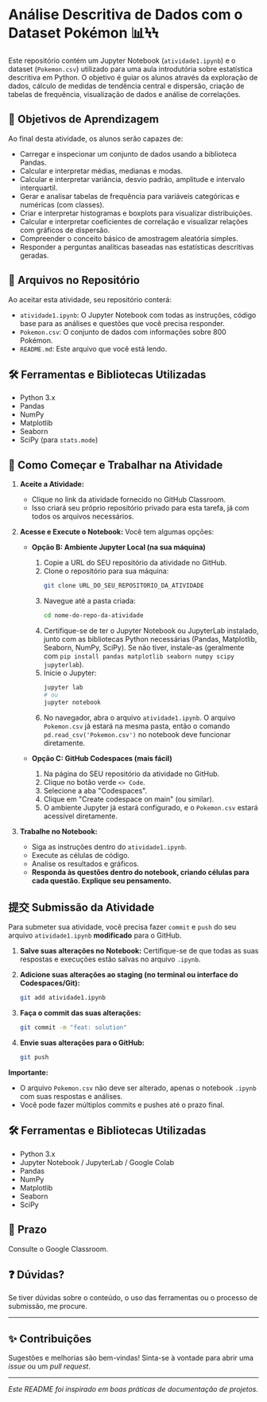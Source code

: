 # Análise Descritiva de Dados com o Dataset Pokémon 📊ϞϞ

Este repositório contém um Jupyter Notebook (`atividade1.ipynb`) e o dataset (`Pokemon.csv`) utilizado para uma aula introdutória sobre estatística descritiva em Python. O objetivo é guiar os alunos através da exploração de dados, cálculo de medidas de tendência central e dispersão, criação de tabelas de frequência, visualização de dados e análise de correlações.

## 🎯 Objetivos de Aprendizagem

Ao final desta atividade, os alunos serão capazes de:
* Carregar e inspecionar um conjunto de dados usando a biblioteca Pandas.
* Calcular e interpretar médias, medianas e modas.
* Calcular e interpretar variância, desvio padrão, amplitude e intervalo interquartil.
* Gerar e analisar tabelas de frequência para variáveis categóricas e numéricas (com classes).
* Criar e interpretar histogramas e boxplots para visualizar distribuições.
* Calcular e interpretar coeficientes de correlação e visualizar relações com gráficos de dispersão.
* Compreender o conceito básico de amostragem aleatória simples.
* Responder a perguntas analíticas baseadas nas estatísticas descritivas geradas.

## 📁 Arquivos no Repositório

Ao aceitar esta atividade, seu repositório conterá:
* `atividade1.ipynb`: O Jupyter Notebook com todas as instruções, código base para as análises e questões que você precisa responder.
* `Pokemon.csv`: O conjunto de dados com informações sobre 800 Pokémon.
* `README.md`: Este arquivo que você está lendo.

## 🛠️ Ferramentas e Bibliotecas Utilizadas

* Python 3.x
* Pandas
* NumPy
* Matplotlib
* Seaborn
* SciPy (para `stats.mode`)

## 🚀 Como Começar e Trabalhar na Atividade

1.  **Aceite a Atividade:**
    * Clique no link da atividade fornecido no GitHub Classroom.
    * Isso criará seu próprio repositório privado para esta tarefa, já com todos os arquivos necessários.

2.  **Acesse e Execute o Notebook:** Você tem algumas opções:

    * **Opção B: Ambiente Jupyter Local (na sua máquina)**
        1.  Copie a URL do SEU repositório da atividade no GitHub.
        2.  Clone o repositório para sua máquina:
            ```bash
            git clone URL_DO_SEU_REPOSITORIO_DA_ATIVIDADE
            ```
        3.  Navegue até a pasta criada:
            ```bash
            cd nome-do-repo-da-atividade
            ```
        4.  Certifique-se de ter o Jupyter Notebook ou JupyterLab instalado, junto com as bibliotecas Python necessárias (Pandas, Matplotlib, Seaborn, NumPy, SciPy). Se não tiver, instale-as (geralmente com `pip install pandas matplotlib seaborn numpy scipy jupyterlab`).
        5.  Inicie o Jupyter:
            ```bash
            jupyter lab
            # ou
            jupyter notebook
            ```
        6.  No navegador, abra o arquivo `atividade1.ipynb`. O arquivo `Pokemon.csv` já estará na mesma pasta, então o comando `pd.read_csv('Pokemon.csv')` no notebook deve funcionar diretamente.

    * **Opção C: GitHub Codespaces (mais fácil)**
        1.  Na página do SEU repositório da atividade no GitHub.
        2.  Clique no botão verde `<> Code`.
        3.  Selecione a aba "Codespaces".
        4.  Clique em "Create codespace on main" (ou similar).
        5.  O ambiente Jupyter já estará configurado, e o `Pokemon.csv` estará acessível diretamente.


3.  **Trabalhe no Notebook:**
    * Siga as instruções dentro do `atividade1.ipynb`.
    * Execute as células de código.
    * Analise os resultados e gráficos.
    * **Responda às questões dentro do notebook, criando células para cada questão. Explique seu pensamento.**


## 提交 Submissão da Atividade

Para submeter sua atividade, você precisa fazer `commit` e `push` do seu arquivo `atividade1.ipynb` **modificado** para o GitHub.

1.  **Salve suas alterações no Notebook:** Certifique-se de que todas as suas respostas e execuções estão salvas no arquivo `.ipynb`.
2.  **Adicione suas alterações ao staging (no terminal ou interface do Codespaces/Git):**
    ```bash
    git add atividade1.ipynb
    ```
3.  **Faça o commit das suas alterações:**
    ```bash
    git commit -m "feat: solution"
    ```

4.  **Envie suas alterações para o GitHub:**
    ```bash
    git push
    ```

**Importante:**
* O arquivo `Pokemon.csv` não deve ser alterado, apenas o notebook `.ipynb` com suas respostas e análises.
* Você pode fazer múltiplos commits e pushes até o prazo final.

## 🛠️ Ferramentas e Bibliotecas Utilizadas

* Python 3.x
* Jupyter Notebook / JupyterLab / Google Colab
* Pandas
* NumPy
* Matplotlib
* Seaborn
* SciPy

## 📅 Prazo

Consulte o Google Classroom.

## ❓ Dúvidas?

Se tiver dúvidas sobre o conteúdo, o uso das ferramentas ou o processo de submissão, me procure.

---

## ✨ Contribuições

Sugestões e melhorias são bem-vindas! Sinta-se à vontade para abrir uma *issue* ou um *pull request*.

---
*Este README foi inspirado em boas práticas de documentação de projetos.*
